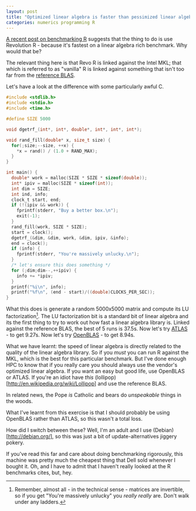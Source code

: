 ```yaml
---
layout: post
title: "Optimized linear algebra is faster than pessimized linear algebra"
categories: numerics programming R
---
```


[A recent post on benchmarking
R](http://www.brodrigues.co/2014/11/11/benchmarks-r-blas-atlas-rro/)
suggests that the thing to do is use Revolution R - because it's
fastest on a linear algebra rich benchmark.  Why would that be?

The relevant thing here is that Revo R is linked against the Intel
MKL; that which is referred to as "vanilla" R is linked against
something that isn't too far from the [reference
BLAS](http://www.netlib.org/blas/).

Let's have a look at the difference with some particularly awful C.

~~~ C
#include <stdlib.h>
#include <stdio.h>
#include <time.h>

#define SIZE 5000

void dgetrf_(int*, int*, double*, int*, int*, int*);

void rand_fill(double* x, size_t size) {
  for(;size;--size, ++x) {
    *x = rand() / (1.0 + RAND_MAX);
  }
}

int main() {
  double* work = malloc(SIZE * SIZE * sizeof(double));
  int* ipiv = malloc(SIZE * sizeof(int));
  int dim = SIZE;
  int ind, info;
  clock_t start, end;
  if (!(ipiv && work)) {
    fprintf(stderr, "Buy a better box.\n");
    exit(-1);
  }
  rand_fill(work, SIZE * SIZE);
  start = clock();
  dgetrf_(&dim, &dim, work, &dim, ipiv, &info);
  end = clock();
  if (info) {
    fprintf(stderr, "You're massively unlucky.\n");
  }
  /* let's ensure this does something */
  for (;dim;dim--,++ipiv) {
    info += *ipiv;
  }
  printf("%i\n", info);
  printf("%f\n", (end - start)/((double)CLOCKS_PER_SEC));
}
~~~

What this does is generate a random 5000x5000 matrix and compute its
LU factorization[^invertibility].  The LU factorization bit is a standard bit of
linear algebra and its the first thing to try to work out how fast a
linear algebra library is.  Linked against the reference BLAS, the
best of 5 runs is 37.5s.  Now let's try
[ATLAS](http://math-atlas.sourceforge.net/) - to get 9.27s. Now let's
try [OpenBLAS](http://www.openblas.net/) - to get 8.94s.

[^invertibility]: Remember, almost all - in the technical sense -
		  matrices are invertible, so if you get "You're
		  massively unlucky" you _really really_ are.  Don't
		  walk under any ladders.

What we have learnt: the speed of linear algebra is directly related
to the quality of the linear algebra library.  So if you _must_
you can run R against the MKL, which is the best for this particular
benchmark. But I've done enough HPC to know that if you really care
you should always use the vendor's optimized linear algebra.  If you
want an easy but good life, use OpenBLAS or ATLAS.  If you're an idiot
have *this*
(lollipop)[http://en.wikipedia.org/wiki/Lollipop]
and use the reference BLAS.

In related news, the Pope *is* Catholic and bears do _unspeakable_
things in the woods.

What I've learnt from this exercise is that I should probably be using
OpenBLAS rather than ATLAS, so this wasn't a total loss.

How did I switch between these?  Well, I'm an adult and I use
(Debian)[http://debian.org/], so this was just a bit of
update-alternatives jiggery pokery.

If you've read this far and care about doing benchmarking rigorously,
this machine was pretty much the cheapest thing that Dell sold
whenever I bought it.  Oh, and I have to admit that I haven't really
looked at the R benchmarks cites, but, hey.